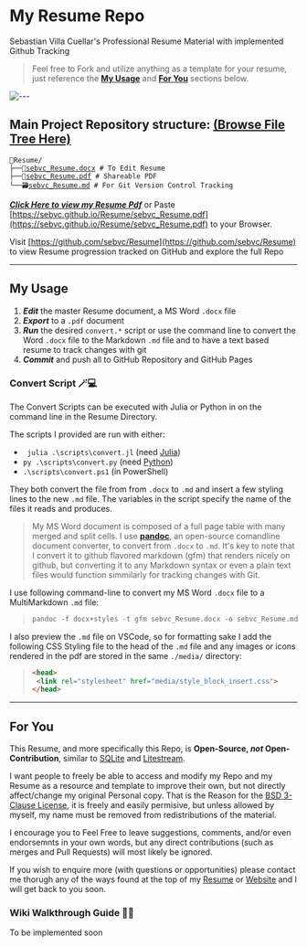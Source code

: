 # My Resume Repo

Sebastian Villa Cuellar's Professional Resume Material with implemented Github Tracking

> Feel free to Fork and utilize anything as a template for your resume, just reference the [**My Usage**](#my-usage) and [**For You**](#for-you) sections below.

![---](https://github.com/sebvc/Resume/assets/90735870/78313136-8b1d-4cb4-ad42-71e3ed6ff5c1)

## Main Project Repository structure: [(Browse File Tree Here)](https://github.com/sebvc/Resume/)

<pre><code>📁Resume/
├──📝<a href="https://sebvc.github.io/Resume/sebvc_Resume.docx">sebvc_Resume.docx</a> # To Edit Resume
├──📄<a href="https://sebvc.github.io/Resume/sebvc_Resume.pdf">sebvc_Resume.pdf</a> # Shareable PDF 
└──🗃️<a href="https://github.com/sebvc/Resume/blob/main/sebvc_Resume.md">sebvc_Resume.md</a> # For Git Version Control Tracking
</code></pre>

<!-- ```sh
📁Resume/
├──📝sebvc_Resume.docx # To Edit Resume
├──📄sebvc_Resume.pdf # Shareable PDF 
└──🗃️sebvc_Resume.md # For Git Version Control Tracking
``` -->

[***Click Here to view my Resume Pdf***](https://sebvc.github.io/Resume/sebvc_Resume.pdf) or Paste [https://sebvc.github.io/Resume/sebvc_Resume.pdf](https://sebvc.github.io/Resume/sebvc_Resume.pdf) to your Browser.

Visit [https://github.com/sebvc/Resume](https://github.com/sebvc/Resume) to view Resume progression tracked on GitHub and explore the full Repo

---

## My Usage

1. **_Edit_** the master Resume document, a MS Word `.docx` file
2. **_Export_** to a `.pdf` document
3. **_Run_** the desired `convert.*` script or use the command line to convert the Word `.docx` file to the Markdown `.md` file and to have a text based resume to track changes with git
4. **_Commit_** and push all to GitHub Repository and GitHub Pages

### Convert Script 🪄💻

The Convert Scripts can be executed with Julia or Python in on the command line in the Resume Directory.

The scripts I provided are run with either:

- ` julia .\scripts\convert.jl` (need [Julia](https://julialang.org/))
- `py .\scripts\convert.py` (need [Python](https://www.python.org/))
- `.\scripts\convert.ps1` (in PowerShell)


They both convert the file from from `.docx` to `.md` and insert a few styling lines to the new `.md` file. The variables in the script specify the name of the files it reads and produces.

> My MS Word document is composed of a full page table with many merged and split cells. I use **[pandoc](https://pandoc.org/)**, an open-source comandline document converter, to convert from `.docx` to `.md`. It's key to note that I convert it to github flavored markdown (gfm) that renders nicely on github, but converting it to any Markdown syntax or even a plain text files would function simmilarly for tracking changes with Git.

I use following command-line to convert my MS Word `.docx` file to a MultiMarkdown `.md` file:

> ```ps
> pandoc -f docx+styles -t gfm sebvc_Resume.docx -o sebvc_Resume.md -H ".\media\style_css_header.md"
> ```

I also preview the `.md` file on VSCode, so for formatting sake I add the following CSS Styling file to the head of the `.md` file and any images or icons rendered in the pdf are stored in the same `./media/` directory:

> ```html
> <head>
>  <link rel="stylesheet" href="media/style_block_insert.css">
> </head>
> ```

---

## For You

This Resume, and more specifically this Repo, is **Open-Source, _not_ Open-Contribution**, similar to [SQLite](https://www.sqlite.org/copyright.html) and [Litestream](https://github.com/benbjohnson/litestream/commit/a8d63b54aa5bd2d9639af01e1e0c2098a65b323a#diff-b335630551682c19a781afebcf4d07bf978fb1f8ac04c6bf87428ed5106870f5R121).

I want people to freely be able to access and modify my Repo and my Resume as a resource and template to improve their own, but not directly affect/change my original Personal copy. That is the Reason for the [BSD 3-Clause License](./LICENSE.md), it is freely and easily permisive, but unless allowed by myself, my name must be removed from redistributions of the material.

I encourage you to Feel Free to leave suggestions, comments, and/or even endorsemnts in your own words, but any direct contributions (such as merges and Pull Requests) will most likely be ignored.

If you wish to enquire more (with questions or opportunities) please contact me thorugh any of the ways found at the top of my [Resume](./sebvc_Resume.md) or [Website](https://tx.ag/sebvc) and I will get back to you soon.

### Wiki Walkthrough Guide 📝🔗

To be implemented soon
